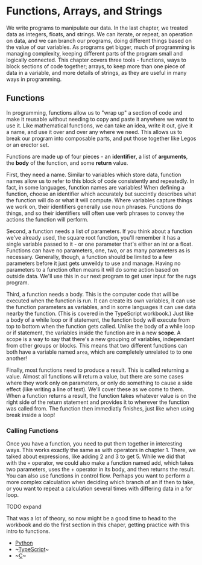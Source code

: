 # Functions, Arrays, and Strings

We write programs to manipulate our data. In the last chapter, we treated data
as integers, floats, and strings. We can iterate, or repeat, an operation on
data, and we can branch our programs, doing different things based on the value
of our variables. As programs get bigger, much of programming is managing
complexity, keeping different parts of the program small and logically
connected. This chapter covers three tools - functions, ways to block sections
of code together; arrays, to keep more than one piece of data in a variable, and
more details of strings, as they are useful in many ways in programming.

## Functions

In programming, functions allow us to "wrap up" a section of code and make it
reusable without needing to copy and paste it anywhere we want to use it. Like
mathematical functions, we can take an idea, write it out, give it a name, and
use it over and over any where we need. This allows us to break our program
into composable parts, and put those together like Legos or an erector set.

Functions are made up of four pieces - an **identifier**, a list of
**arguments**, the **body** of the function, and some **return** value.

First, they need a name. Similar to variables which store data, function
names allow us to refer to this block of code consistently and repeatedly. In
fact, in some languages, function names are variables! When defining a function,
choose an identifier which accurately but succintly describes what the function
will do or what it will compute. Where variables capture things we work on,
their identifiers generally use noun phrases. Functions do things, and so their
identifiers will often use verb phrases to convey the actions the function will
perform.

Second, a function needs a list of parameters. If you think about a function
we've already used, the square root function, you'll remember it has a single
variable passed to it - or one parameter that's either an int or a float.
Functions can have no parameters, one, two, or as many parameters as is
necessary. Generally, though, a function should be limited to a few
parameters before it just gets unweildy to use and manage. Having no parameters
to a function often means it will do some action based on outside data. We'll
use this in our next program to get user input for the rugs program.

Third, a function needs a body. This is the computer code that will be
executed when the function is run. It can create its own variables, it can
use the function parameters as variables, and in some languages it can use
data nearby the function. (This is covered in the TypeScript workbook.) Just
like a body of a while loop or if statement, the function body will execute from
top to bottom when the function gets called. Unlike the body of a while loop or
if statement, the variables inside the function are in a new **scope**. A scope
is a way to say that there's a new grouping of variables, independant from other
groups or blocks. This means that two different functions can both have a
variable named `area`, which are completely unrelated to to one another!

Finally, most functions need to produce a result. This is called returning a
value. Almost all functions will return a value, but there are some cases
where they work only on parameters, or only do something to cause a side
effect (like writing a line of text). We'll cover these as we come to them. When
a function returns a result, the function takes whatever value is on the right
side of the return statement and provides it to wherever the function was called
from. The function then immediatly finishes, just like when using break inside a
loop! 

### Calling Functions

Once you have a function, you need to put them together in interesting ways.
This works exactly the same as with operators in chapter 1. There, we talked
about expressions, like adding 2 and 3 to get 5. While we did that with the
`+` operator, we could also make a function named add, which takes two
parameters, uses the + operator in its body, and then returns the result. You
can also use functions in control flow. Perhaps you want to perform a more
complex calculation when deciding which branch of an if then to take, or you
want to repeat a calculation several times with differing data in a for loop.

TODO expand

That was a lot of theory, so now might be a good time to head to the workbook
and do the first section in this chaper, getting practice with this intro to
functions.

* [Python](./01_functions/01_python.md)
* ~[TypeScript](./01_functions/02_typescript.md)~
* ~[C](./01_functions/03_c.md)~


